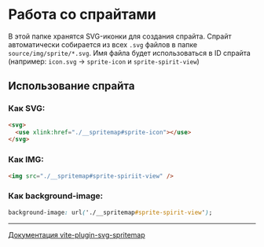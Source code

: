 # Работа со спрайтами

В этой папке хранятся SVG-иконки для создания спрайта. Спрайт автоматически собирается из всех `.svg` файлов в папке `source/img/sprite/*.svg`.
Имя файла будет использоваться в ID спрайта (например: `icon.svg` → `sprite-icon` и `sprite-spirit-view`)

## Использование спрайта

### Как SVG:

```html
<svg>
  <use xlink:href="./__spritemap#sprite-icon"></use>
</svg>
```

### Как IMG:

```html
<img src="./__spritemap#sprite-spiriit-view" />
```

### Как background-image:

```css
background-image: url('./__spritemap#sprite-spirit-view');
```

---

[Документация vite-plugin-svg-spritemap](https://github.com/SpiriitLabs/vite-plugin-svg-spritemap?tab=readme-ov-file)
